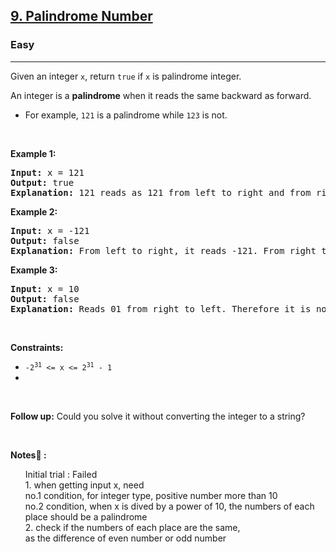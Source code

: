 <h2><a href="https://leetcode.com/problems/palindrome-number/">9. Palindrome Number</a></h2><h3>Easy</h3><hr><div><p>Given an integer <code>x</code>, return <code>true</code> if <code>x</code> is palindrome integer.</p>

<p>An integer is a <strong>palindrome</strong> when it reads the same backward as forward.</p>

<ul>
	<li>For example, <code>121</code> is a palindrome while <code>123</code> is not.</li>
</ul>

<p>&nbsp;</p>
<p><strong>Example 1:</strong></p>

<pre><strong>Input:</strong> x = 121
<strong>Output:</strong> true
<strong>Explanation:</strong> 121 reads as 121 from left to right and from right to left.
</pre>

<p><strong>Example 2:</strong></p>

<pre><strong>Input:</strong> x = -121
<strong>Output:</strong> false
<strong>Explanation:</strong> From left to right, it reads -121. From right to left, it becomes 121-. Therefore it is not a palindrome.
</pre>

<p><strong>Example 3:</strong></p>

<pre><strong>Input:</strong> x = 10
<strong>Output:</strong> false
<strong>Explanation:</strong> Reads 01 from right to left. Therefore it is not a palindrome.
</pre>

<p>&nbsp;</p>
<p><strong>Constraints:</strong></p>

<ul>
	<li><code>-2<sup>31</sup>&nbsp;&lt;= x &lt;= 2<sup>31</sup>&nbsp;- 1</code><li>
</ul>

<p>&nbsp;</p>
<strong>Follow up:</strong> Could you solve it without converting the integer to a string?

<p>&nbsp;</p>
<strong>Notes📝 : </strong>

<ul>
	Initial trial : Failed </br>
	1. when getting input x, need </br>
 	no.1 condition, for integer type, positive number more than 10 </br>
 	no.2 condition, when x is dived by a power of 10, the numbers of each place should be a palindrome</br>
	2. check if the numbers of each place are the same, </br>
	as the difference of even number or odd number</br>
</ul></div>
